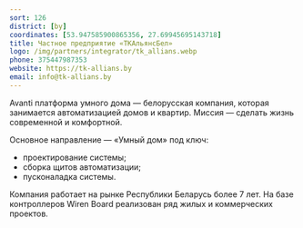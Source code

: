 ```yaml
---
sort: 126
district: [by]
coordinates: [53.947585900865356, 27.69945695143718]
title: Частное предприятие «ТКАльянсБел»
logo: /img/partners/integrator/tk_allians.webp
phone: 375447987353
website: https://tk-allians.by
email: info@tk-allians.by
---
```


Avanti платформа умного дома — белорусская компания, которая занимается автоматизацией домов и квартир.
Миссия — сделать жизнь современной и комфортной.


Основное направление — «Умный дом» под ключ:
* проектирование системы;
* сборка щитов автоматизации;
* пусконаладка системы.

Компания работает на рынке Республики Беларусь более 7 лет.
На базе контроллеров Wiren Board реализован ряд жилых и коммерческих проектов.
